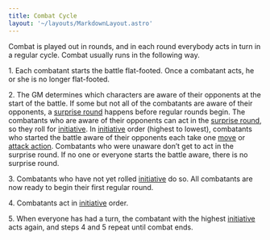 ```yaml
---
title: Combat Cycle
layout: '~/layouts/MarkdownLayout.astro'
---
```

Combat is played out in rounds, and in each round everybody acts in turn in a
regular cycle. Combat usually runs in the following way.

1\. Each combatant starts the battle flat-footed. Once a combatant acts, he or
she is no longer flat-footed.

2\. The GM determines which characters are aware of their opponents at the
start of the battle. If some but not all of the combatants are aware of their
opponents, a [surprise round](/modern.d20.srd/combat/surprise) happens before
regular rounds begin. The combatants who are aware of their opponents can act
in the [surprise round](/modern.d20.srd/combat/surprise), so they roll for
[initiative](/modern.d20.srd/combat/initiative). In
[initiative](/modern.d20.srd/combat/initiative) order (highest to lowest),
combatants who started the battle aware of their opponents each take one
[move](/modern.d20.srd/combat/move.actions) or [attack action](/modern.d20.srd/combat/attack.actions). Combatants who were unaware
don’t get to act in the surprise round. If no one or everyone starts the
battle aware, there is no surprise round.

3\. Combatants who have not yet rolled
[initiative](/modern.d20.srd/combat/initiative) do so. All combatants are now
ready to begin their first regular round.

4\. Combatants act in [initiative](/modern.d20.srd/combat/initiative) order.

5\. When everyone has had a turn, the combatant with the highest
[initiative](/modern.d20.srd/combat/initiative) acts again, and steps 4 and 5
repeat until combat ends.

